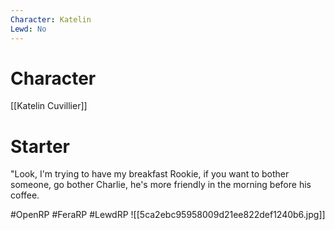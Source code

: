 ```yaml
---
Character: Katelin 
Lewd: No
---
```

# Character
[[Katelin Cuvillier]]

# Starter
"Look, I'm trying to have my breakfast Rookie, if you want to bother someone, go bother Charlie, he's more friendly in the morning before his coffee.

#OpenRP #FeraRP #LewdRP 
![[5ca2ebc95958009d21ee822def1240b6.jpg]]